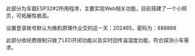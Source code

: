 此部分为车载ESP32#2所用程序，主要实现Web相关功能，目前搭建了一个小网页，可拓展性极高。

设置登录账号默认为微机原理作业交的这一天：202465，密码为：888888

此部分收经费限制只做了LED开闭功能以及实时回传温湿度功能，符合探测小车需求。
